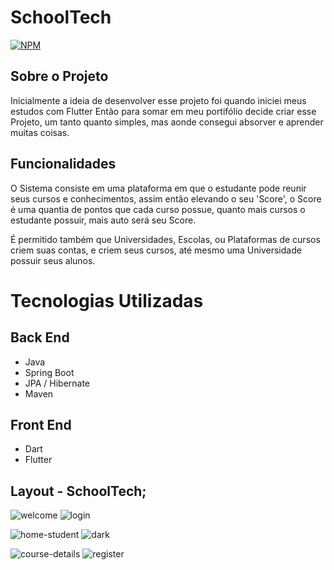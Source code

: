 # SchoolTech
[![NPM](https://img.shields.io/npm/1/react)]()

## Sobre o Projeto

Inicialmente a ideia de desenvolver esse projeto foi quando iniciei meus estudos com Flutter
Então para somar em meu portifólio decide criar esse Projeto, um tanto quanto simples, mas aonde consegui 
absorver e aprender muitas coisas.

## Funcionalidades

O Sistema consiste em uma plataforma em que o estudante pode reunir seus cursos e conhecimentos,
assim então elevando o seu 'Score', o Score é uma quantia de pontos que cada curso possue, quanto mais cursos o 
estudante possuir, mais auto será seu Score.

É permitido também que Universidades, Escolas, ou Plataformas de cursos criem suas contas, e criem seus 
cursos, até mesmo uma Universidade possuir seus alunos.

# Tecnologias Utilizadas
## Back End

- Java
- Spring Boot
- JPA / Hibernate
- Maven

## Front End

- Dart
- Flutter

## Layout - SchoolTech;


![welcome](https://user-images.githubusercontent.com/106287877/202284493-4eafe8b1-c1c6-4d2a-81a1-49b4ad3e8a3e.png)
![login](https://user-images.githubusercontent.com/106287877/202284541-c970b423-8837-47e2-a49a-86247e05bb57.png)


![home-student](https://user-images.githubusercontent.com/106287877/202284577-9596af27-89c6-43b1-8da9-514556d081b9.png)
![dark](https://user-images.githubusercontent.com/106287877/202284606-e6879727-dea7-4238-aeb5-c42927b07148.png)

![course-details](https://user-images.githubusercontent.com/106287877/202284637-a2631c85-108a-4ad9-84a1-ebbbdeaf2153.png)
![register](https://user-images.githubusercontent.com/106287877/202284960-797224ef-711e-4bab-800e-225f9c21afeb.png)

